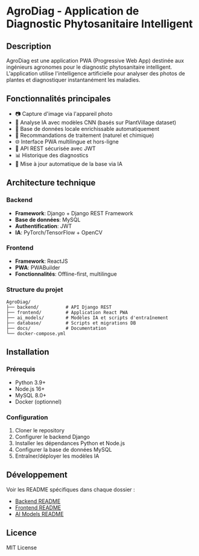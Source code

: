 # AgroDiag - Application de Diagnostic Phytosanitaire Intelligent

## Description
AgroDiag est une application PWA (Progressive Web App) destinée aux ingénieurs agronomes pour le diagnostic phytosanitaire intelligent. L'application utilise l'intelligence artificielle pour analyser des photos de plantes et diagnostiquer instantanément les maladies.

## Fonctionnalités principales
- 📷 Capture d'image via l'appareil photo
- 🧠 Analyse IA avec modèles CNN (basés sur PlantVillage dataset)
- 💾 Base de données locale enrichissable automatiquement
- 💊 Recommandations de traitement (naturel et chimique)
- 🌐 Interface PWA multilingue et hors-ligne
- 🔐 API REST sécurisée avec JWT
- 📊 Historique des diagnostics
- 🔄 Mise à jour automatique de la base via IA

## Architecture technique

### Backend
- **Framework**: Django + Django REST Framework
- **Base de données**: MySQL
- **Authentification**: JWT
- **IA**: PyTorch/TensorFlow + OpenCV

### Frontend
- **Framework**: ReactJS
- **PWA**: PWABuilder
- **Fonctionnalités**: Offline-first, multilingue

### Structure du projet
```
AgroDiag/
├── backend/          # API Django REST
├── frontend/         # Application React PWA
├── ai_models/        # Modèles IA et scripts d'entraînement
├── database/         # Scripts et migrations DB
├── docs/             # Documentation
└── docker-compose.yml
```

## Installation

### Prérequis
- Python 3.9+
- Node.js 16+
- MySQL 8.0+
- Docker (optionnel)

### Configuration
1. Cloner le repository
2. Configurer le backend Django
3. Installer les dépendances Python et Node.js
4. Configurer la base de données MySQL
5. Entraîner/déployer les modèles IA

## Développement
Voir les README spécifiques dans chaque dossier :
- [Backend README](./backend/README.md)
- [Frontend README](./frontend/README.md)
- [AI Models README](./ai_models/README.md)

## Licence
MIT License
